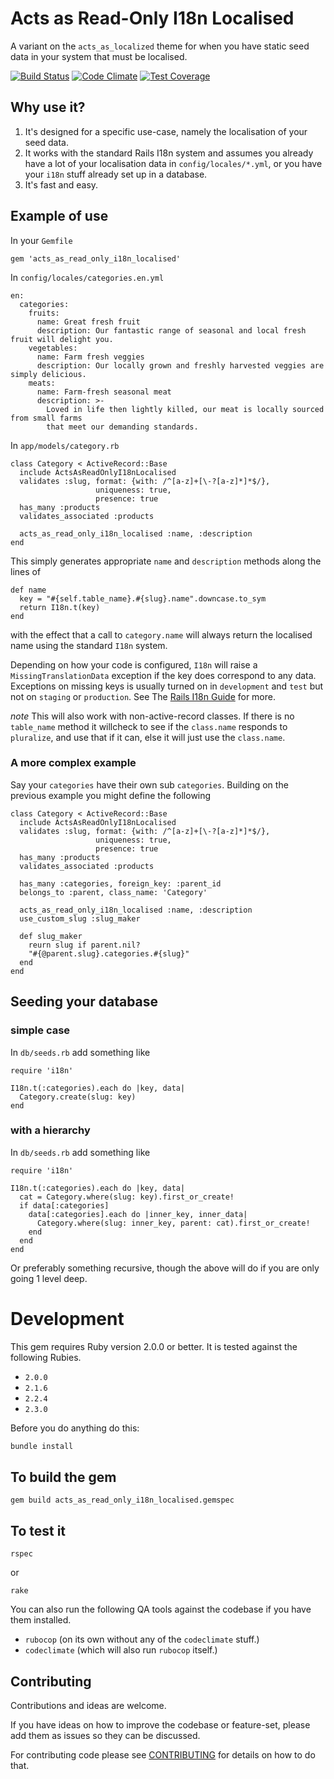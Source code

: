 # Acts as Read-Only I18n Localised

A variant on the `acts_as_localized` theme for when you have static seed data in your system that must be localised.

[![Build Status](https://travis-ci.org/davesag/acts_as_read_only_i18n_localised.svg?branch=master)](https://travis-ci.org/davesag/acts_as_read_only_i18n_localised) [![Code Climate](https://codeclimate.com/github/davesag/acts_as_read_only_i18n_localised/badges/gpa.svg)](https://codeclimate.com/github/davesag/acts_as_read_only_i18n_localised) [![Test Coverage](https://codeclimate.com/github/davesag/acts_as_read_only_i18n_localised/badges/coverage.svg)](https://codeclimate.com/github/davesag/acts_as_read_only_i18n_localised/coverage)

## Why use it?

1. It's designed for a specific use-case, namely the localisation of your seed data.
2. It works with the standard Rails I18n system and assumes you already have a lot of your localisation data in `config/locales/*.yml`, or you have your `i18n` stuff already set up in a database.
3. It's fast and easy.

## Example of use

In your `Gemfile`

    gem 'acts_as_read_only_i18n_localised'

In `config/locales/categories.en.yml`

    en:
      categories:
        fruits:
          name: Great fresh fruit
          description: Our fantastic range of seasonal and local fresh fruit will delight you.
        vegetables:
          name: Farm fresh veggies
          description: Our locally grown and freshly harvested veggies are simply delicious.
        meats:
          name: Farm-fresh seasonal meat
          description: >-
            Loved in life then lightly killed, our meat is locally sourced from small farms
            that meet our demanding standards.
  
In `app/models/category.rb`
  
    class Category < ActiveRecord::Base
      include ActsAsReadOnlyI18nLocalised
      validates :slug, format: {with: /^[a-z]+[\-?[a-z]*]*$/},
                       uniqueness: true,
                       presence: true
      has_many :products
      validates_associated :products
      
      acts_as_read_only_i18n_localised :name, :description
    end

This simply generates appropriate `name` and `description` methods along the lines of

    def name
      key = "#{self.table_name}.#{slug}.name".downcase.to_sym
      return I18n.t(key)
    end

with the effect that a call to `category.name` will always return the localised name using the standard `I18n` system.

Depending on how your code is configured, `I18n` will raise a `MissingTranslationData` exception if the key does correspond to any data. Exceptions on missing keys is usually turned on in `development` and `test` but not on `staging` or `production`. See The [Rails I18n Guide](http://guides.rubyonrails.org/i18n.html) for more.

*note* This will also work with non-active-record classes.  If there is no `table_name` method it willcheck to see if the `class.name` responds to `pluralize`, and use that if it can, else it will just use the `class.name`.

### A more complex example

Say your `categories` have their own sub `categories`.  Building on the previous example you might define the following

    class Category < ActiveRecord::Base
      include ActsAsReadOnlyI18nLocalised
      validates :slug, format: {with: /^[a-z]+[\-?[a-z]*]*$/},
                       uniqueness: true,
                       presence: true
      has_many :products
      validates_associated :products
  
      has_many :categories, foreign_key: :parent_id
      belongs_to :parent, class_name: 'Category'

      acts_as_read_only_i18n_localised :name, :description
      use_custom_slug :slug_maker
  
      def slug_maker
        reurn slug if parent.nil?
        "#{@parent.slug}.categories.#{slug}"
      end
    end

## Seeding your database

### simple case

In `db/seeds.rb` add something like

    require 'i18n'

    I18n.t(:categories).each do |key, data|
      Category.create(slug: key)
    end

### with a hierarchy

In `db/seeds.rb` add something like

    require 'i18n'

    I18n.t(:categories).each do |key, data|
      cat = Category.where(slug: key).first_or_create!
      if data[:categories]
        data[:categories].each do |inner_key, inner_data|
          Category.where(slug: inner_key, parent: cat).first_or_create!
        end
      end
    end

Or preferably something recursive, though the above will do if you are only going 1 level deep.

# Development

This gem requires Ruby version 2.0.0 or better. It is tested against the following Rubies.

* `2.0.0`
* `2.1.6`
* `2.2.4`
* `2.3.0`

Before you do anything do this:

```sh
bundle install
```

## To build the gem

    gem build acts_as_read_only_i18n_localised.gemspec

## To test it

    rspec

or

    rake

You can also run the following QA tools against the codebase if you have them installed.

* `rubocop` (on its own without any of the `codeclimate` stuff.)
* `codeclimate` (which will also run `rubocop` itself.)

## Contributing

Contributions and ideas are welcome.

If you have ideas on how to improve the codebase or feature-set, please add them as issues so they can be discussed.

For contributing code please see [CONTRIBUTING](CONTRIBUTING.md) for details on how to do that.

